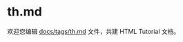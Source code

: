 th.md
===

欢迎您编辑 <a target="__blank" href="https://github.com/jaywcjlove/html-tutorial/blob/master/docs/tags/th.md">docs/tags/th.md</a> 文件，共建 HTML Tutorial 文档。